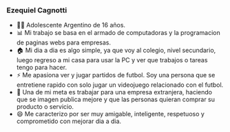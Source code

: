 ### Ezequiel Cagnotti 
- 👨‍🎓 Adolescente Argentino de 16 años.
- 📊 Mi trabajo se basa en el armado de computadoras y la programacion de paginas webs para empresas.
- 🏠 Mi dia a dia es algo simple, ya que voy al colegio, nivel secundario, luego regreso a mi casa para usar la PC y ver que trabajos o tareas tengo para hacer.
- ⚡ Me apasiona ver y jugar partidos de futbol. Soy una persona que se entretiene rapido con solo jugar un videojuego relacionado con el futbol. 
- 💬 Una de mi meta es trabajar para una empresa extranjera, haciendo que se imagen publica mejore y que las personas quieran comprar su producto o servicio.  
- 😄 Me caracterizo por ser muy amigable, inteligente, respetuoso y comprometido con mejorar dia a dia.
